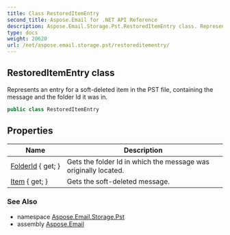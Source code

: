```yaml
---
title: Class RestoredItemEntry
second_title: Aspose.Email for .NET API Reference
description: Aspose.Email.Storage.Pst.RestoredItemEntry class. Represents an entry for a softdeleted item in the PST file containing the message and the folder Id it was in
type: docs
weight: 20620
url: /net/aspose.email.storage.pst/restoreditementry/
---
```

## RestoredItemEntry class

Represents an entry for a soft-deleted item in the PST file, containing the message and the folder Id it was in.

```csharp
public class RestoredItemEntry
```

## Properties

| Name | Description |
| --- | --- |
| [FolderId](../../aspose.email.storage.pst/restoreditementry/folderid/) { get; } | Gets the folder Id in which the message was originally located. |
| [Item](../../aspose.email.storage.pst/restoreditementry/item/) { get; } | Gets the soft-deleted message. |

### See Also

* namespace [Aspose.Email.Storage.Pst](../../aspose.email.storage.pst/)
* assembly [Aspose.Email](../../)


